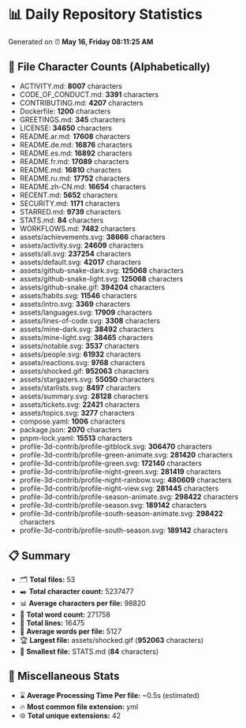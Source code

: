 # 📊 Daily Repository Statistics
Generated on ⏰ **May 16, Friday 08:11:25 AM**

## 📂 File Character Counts (Alphabetically)
- ACTIVITY.md: **8007** characters
- CODE_OF_CONDUCT.md: **3391** characters
- CONTRIBUTING.md: **4207** characters
- Dockerfile: **1200** characters
- GREETINGS.md: **345** characters
- LICENSE: **34650** characters
- README.ar.md: **17608** characters
- README.de.md: **16876** characters
- README.es.md: **16892** characters
- README.fr.md: **17089** characters
- README.md: **16810** characters
- README.ru.md: **17752** characters
- README.zh-CN.md: **16654** characters
- RECENT.md: **5652** characters
- SECURITY.md: **1171** characters
- STARRED.md: **9739** characters
- STATS.md: **84** characters
- WORKFLOWS.md: **7482** characters
- assets/achievements.svg: **38666** characters
- assets/activity.svg: **24609** characters
- assets/all.svg: **237254** characters
- assets/default.svg: **42017** characters
- assets/github-snake-dark.svg: **125068** characters
- assets/github-snake-light.svg: **125068** characters
- assets/github-snake.gif: **394204** characters
- assets/habits.svg: **11546** characters
- assets/intro.svg: **3369** characters
- assets/languages.svg: **17909** characters
- assets/lines-of-code.svg: **3308** characters
- assets/mine-dark.svg: **38492** characters
- assets/mine-light.svg: **38465** characters
- assets/notable.svg: **3537** characters
- assets/people.svg: **61932** characters
- assets/reactions.svg: **9768** characters
- assets/shocked.gif: **952063** characters
- assets/stargazers.svg: **55050** characters
- assets/starlists.svg: **8497** characters
- assets/summary.svg: **28128** characters
- assets/tickets.svg: **22421** characters
- assets/topics.svg: **3277** characters
- compose.yaml: **1006** characters
- package.json: **2070** characters
- pnpm-lock.yaml: **15513** characters
- profile-3d-contrib/profile-gitblock.svg: **306470** characters
- profile-3d-contrib/profile-green-animate.svg: **281420** characters
- profile-3d-contrib/profile-green.svg: **172140** characters
- profile-3d-contrib/profile-night-green.svg: **281419** characters
- profile-3d-contrib/profile-night-rainbow.svg: **480609** characters
- profile-3d-contrib/profile-night-view.svg: **281445** characters
- profile-3d-contrib/profile-season-animate.svg: **298422** characters
- profile-3d-contrib/profile-season.svg: **189142** characters
- profile-3d-contrib/profile-south-season-animate.svg: **298422** characters
- profile-3d-contrib/profile-south-season.svg: **189142** characters

## 📋 Summary
- 🗂️ **Total files:** 53
- ✒️ **Total character count:** 5237477
- 📊 **Average characters per file:** 98820
- 📝 **Total word count:** 271758
- 🧾 **Total lines:** 16475
- 📐 **Average words per file:** 5127
- 🏆 **Largest file:** assets/shocked.gif (**952063** characters)
- 🥉 **Smallest file:** STATS.md (**84** characters)

## 🌟 Miscellaneous Stats
- ⌛ **Average Processing Time Per file:** ~0.5s (estimated)
- 🔥 **Most common file extension:** yml
- 🌐 **Total unique extensions:** 42
